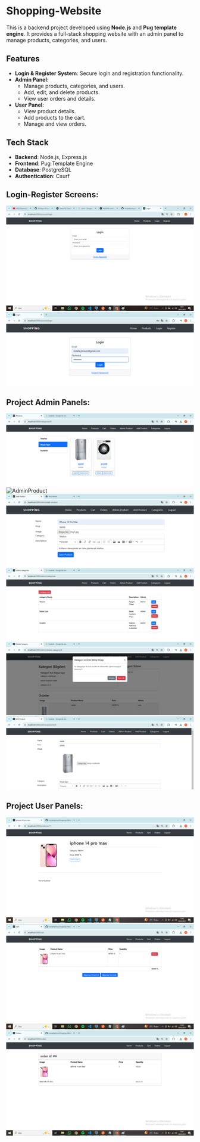 # Shopping-Website

This is a backend project developed using **Node.js** and **Pug template engine**. It provides a full-stack shopping website with an admin panel to manage products, categories, and users.

## Features

- **Login & Register System**: Secure login and registration functionality.
- **Admin Panel**: 
  - Manage products, categories, and users.
  - Add, edit, and delete products.
  - View user orders and details.
- **User Panel**: 
  - View product details.
  - Add products to the cart.
  - Manage and view orders.

## Tech Stack

- **Backend**: Node.js, Express.js
- **Frontend**: Pug Template Engine
- **Database**: PostgreSQL
- **Authentication**: Csurf

## Login-Register Screens: 
![Login](https://github.com/mustafaylmzz/Shopping-Website-/raw/main/public/ss/logins.png)
![Register](https://github.com/mustafaylmzz/Shopping-Website-/raw/main/public/ss/registers.png)

## Project Admin Panels: 
![Home](https://github.com/mustafaylmzz/Shopping-Website-/raw/main/public/ss/Homes.png)
![AdminProduct](https://github.com/mustafaylmzz/Shopping-Website-/raw/main/public/ss/AdminProducts.png)
![Add Product](https://github.com/mustafaylmzz/Shopping-Website-/raw/main/public/ss/AddProducts.png)
![Category](https://github.com/mustafaylmzz/Shopping-Website-/raw/main/public/ss/Categor.png)
![CategoryDelete](https://github.com/mustafaylmzz/Shopping-Website-/raw/main/public/ss/CategoryDeletes.png)
![ProductEdit](https://github.com/mustafaylmzz/Shopping-Website-/raw/main/public/ss/ProductEdits.png)

## Project User Panels:  
![Details](https://github.com/mustafaylmzz/Shopping-Website-/raw/main/public/ss/details.png)
![Cart](https://github.com/mustafaylmzz/Shopping-Website-/raw/main/public/ss/cart.png)
![Order](https://github.com/mustafaylmzz/Shopping-Website-/raw/main/public/ss/order.png)

